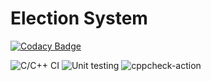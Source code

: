# Election System

[![Codacy Badge](https://api.codacy.com/project/badge/Grade/a90c95e7f49c44f7b1856392f2b34e4c)](https://app.codacy.com/manual/99002671/genesis_sdlc?utm_source=github.com&utm_medium=referral&utm_content=99002671/genesis_sdlc&utm_campaign=Badge_Grade_Settings)

![C/C++ CI](https://github.com/99002671/genesis_sdlc/workflows/C/C++%20CI/badge.svg?branch=master) ![Unit testing](https://github.com/99002671/genesis_sdlc/workflows/Unit%20testing/badge.svg?branch=master) ![cppcheck-action](https://github.com/99002671/genesis_sdlc/workflows/cppcheck-action/badge.svg?branch=master)
